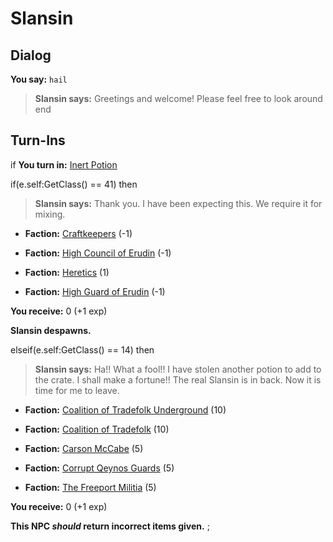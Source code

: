 # Slansin



## Dialog

**You say:** `hail`



>**Slansin says:** Greetings and welcome! Please feel free to look around
end

## Turn-Ins




if **You turn in:** [Inert Potion](/item/13983)


if(e.self:GetClass() == 41) then



>**Slansin says:** Thank you. I have been expecting this. We require it for mixing.







* __Faction:__ [Craftkeepers](/faction/231) (-1)



* __Faction:__ [High Council of Erudin](/faction/266) (-1)



* __Faction:__ [Heretics](/faction/265) (1)



* __Faction:__ [High Guard of Erudin](/faction/267) (-1)



 **You receive:** 0 (+1 exp)



**Slansin despawns.**


elseif(e.self:GetClass() == 14) then



>**Slansin says:** Ha!! What a fool!! I have stolen another potion to add to the crate. I shall make a fortune!! The real Slansin is in back. Now it is time for me to leave.



* __Faction:__ [Coalition of Tradefolk Underground](/faction/336) (10)



* __Faction:__ [Coalition of Tradefolk](/faction/229) (10)



* __Faction:__ [Carson McCabe](/faction/329) (5)



* __Faction:__ [Corrupt Qeynos Guards](/faction/230) (5)



* __Faction:__ [The Freeport Militia](/faction/330) (5)



 **You receive:** 0 (+1 exp)


**This NPC *should* return incorrect items given.**
;

